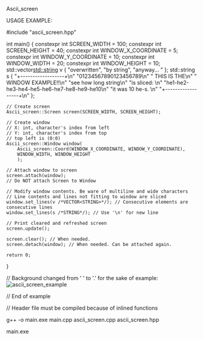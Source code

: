 Ascii_screen

USAGE EXAMPLE:

#include "ascii_screen.hpp"

int main()
{
    constexpr int SCREEN_WIDTH = 100;
    constexpr int SCREEN_HEIGHT = 40;
    constexpr int WINDOW_X_COORDINATE = 5;
    constexpr int WINDOW_Y_COORDINATE = 10;
    constexpr int WINDOW_WIDTH = 20;
    constexpr int WINDOW_HEIGHT = 10;
    std::vector<std::string> v { "overwritten", "by string", "anyway... " };
    std::string s { 
        "+------------------+\n"
        "01234567890123456789\n"
        "    THIS IS THE\n" 
        "   WINDOW EXAMPLE!!\n"
        "see how long string\n"
        "is sliced: \n"
        "he1-he2-he3-he4-he5-he6-he7-he8-he9-he10\n"
        "it was 10 he-s. \n"
        "+------------------+\n"
        };


    // Create screen
    Ascii_screen::Screen screen(SCREEN_WIDTH, SCREEN_HEIGHT);

    // Create window
    // X: int, character's index from left
    // Y: int, character's index from top
    // top left is (0:0)
    Ascii_screen::Window window(
        Ascii_screen::Coord(WINDOW_X_COORDINATE, WINDOW_Y_COORDINATE), 
        WINDOW_WIDTH, WINDOW_HEIGHT
        );

    // Attach window to screen
    screen.attach(window);
    // Do NOT attach Screen to Window

    // Modify window contents. Be ware of multiline and wide characters
    // Line contents and lines not fitting to window are sliced
    window.set_lines(v /*VECTOR<STRING>*/); // Consecutive elements are consecutive lines 
    window.set_lines(s /*STRING*/); // Use '\n' for new line

    // Print cleared and refreshed screen 
    screen.update();

    screen.clear(); // When needed. 
    screen.detach(window); // When needed. Can be attached again. 

    return 0;
}

// Background changed from ' ' to '.' for the sake of example: 
![ascii_screen_example](https://github.com/balintkarko/Ascii_screen/assets/124880530/f05a8b4f-a85f-43d6-860d-29c93b953343)

// End of example



// Header file must be compiled because of inlined functions 

g++ -o main.exe main.cpp ascii_screen.cpp ascii_screen.hpp

main.exe
